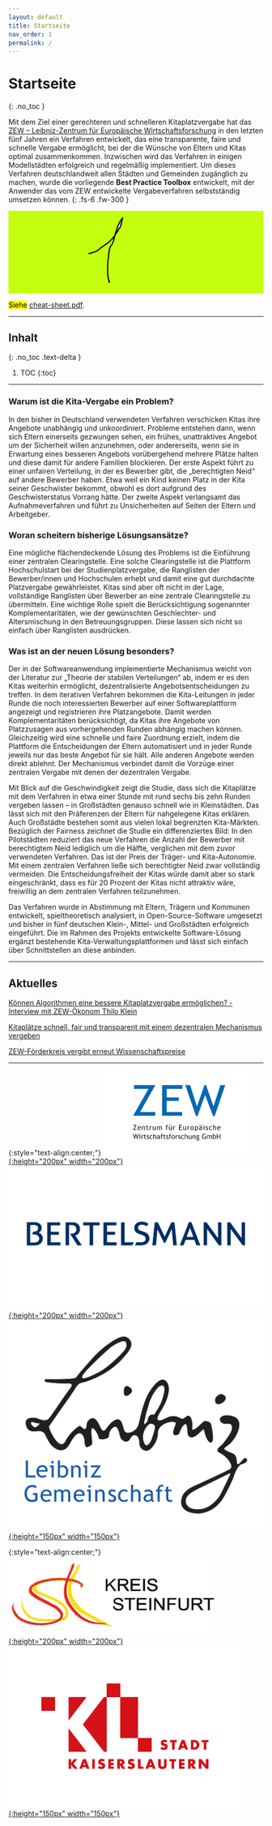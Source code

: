 ```yaml
---
layout: default
title: Startseite
nav_order: 1
permalink: /
---
```


# Startseite
{: .no_toc }

Mit dem Ziel einer gerechteren und schnelleren Kitaplatzvergabe hat das [ZEW – Leibniz-Zentrum für Europäische Wirtschaftsforschung](https://www.zew.de/) in den letzten fünf Jahren ein Verfahren entwickelt, das eine transparente, faire und schnelle Vergabe ermöglicht, bei der die Wünsche von Eltern und Kitas optimal zusammenkommen. Inzwischen wird das Verfahren in einigen Modellstädten erfolgreich und regelmäßig implementiert. Um dieses Verfahren deutschlandweit allen Städten und Gemeinden zugänglich zu machen, wurde die vorliegende **Best Practice Toolbox** entwickelt, mit der Anwender das vom ZEW entwickelte Vergabeverfahren selbstständig umsetzen können.
{: .fs-6 .fw-300 }

<style type="text/css">
    #slider {
        overflow: hidden;
    }
    #slider figure {
        position: relative;
        width: 500%;
        margin: 0;
        left: 0;
        animation: 20s slider infinite;
    }
    #slider figure img {
        float: left;
        width: 20%;
    }
    @keyframes slider {
        0% {
            left: 0;
        }
        18% {
            left: 0;
        }
        20% {
            left: -100%;
        }
        38% {
            left: -100%;
        }
        40% {
            left: -200%;
        }
        58% {
            left: -200%;
        }
        60% {
            left: -300%;
        }
        78% {
            left: -300%;
        }
        80% {
            left: -400%;
        }
        98% {
            left: -400%;
        }
        100% {
            left: -500%;
        }
    }
</style>
<div id="slider">
      <figure>
          <img src="assets/images/1.png">
          <img src="assets/images/2.png">
          <img src="assets/images/3.png">
          <img src="assets/images/4.png">
          <img src="assets/images/5.png">
      </figure>
</div>


<mark>Siehe</mark> [cheat-sheet.pdf]().

---

## Inhalt
{: .no_toc .text-delta }

1. TOC
{:toc}

---

### Warum ist die Kita-Vergabe ein Problem?

In den bisher in Deutschland verwendeten Verfahren verschicken Kitas ihre Angebote unabhängig und unkoordiniert. Probleme entstehen dann, wenn sich Eltern einerseits gezwungen sehen, ein frühes, unattraktives Angebot um der Sicherheit willen anzunehmen, oder andererseits, wenn sie in Erwartung eines besseren Angebots vorübergehend mehrere Plätze halten und diese damit für andere Familien blockieren. Der erste Aspekt führt zu einer unfairen Verteilung, in der es Bewerber gibt, die „berechtigten Neid“ auf andere Bewerber haben. Etwa weil ein Kind keinen Platz in der Kita seiner Geschwister bekommt, obwohl es dort aufgrund des Geschwisterstatus Vorrang hätte. Der zweite Aspekt verlangsamt das Aufnahmeverfahren und führt zu Unsicherheiten auf Seiten der Eltern und Arbeitgeber.

### Woran scheitern bisherige Lösungsansätze?

Eine mögliche flächendeckende Lösung des Problems ist die Einführung einer zentralen Clearingstelle. Eine solche Clearingstelle ist die Plattform Hochschulstart bei der Studienplatzvergabe, die Ranglisten der Bewerber/innen und Hochschulen erhebt und damit eine gut durchdachte Platzvergabe gewährleistet. Kitas sind aber oft nicht in der Lage, vollständige Ranglisten über Bewerber an eine zentrale Clearingstelle zu übermitteln. Eine wichtige Rolle spielt die Berücksichtigung sogenannter Komplementaritäten, wie der gewünschten Geschlechter- und Altersmischung in den Betreuungsgruppen. Diese lassen sich nicht so einfach über Ranglisten ausdrücken.

### Was ist an der neuen Lösung besonders?

Der in der Softwareanwendung implementierte Mechanismus weicht von der Literatur zur „Theorie der stabilen Verteilungen“ ab, indem er es den Kitas weiterhin ermöglicht, dezentralisierte Angebotsentscheidungen zu treffen. In dem iterativen Verfahren bekommen die Kita-Leitungen in jeder Runde die noch interessierten Bewerber auf einer Softwareplattform angezeigt und registrieren ihre Platzangebote. Damit werden Komplementaritäten berücksichtigt, da Kitas ihre Angebote von Platzzusagen aus vorhergehenden Runden abhängig machen können. Gleichzeitig wird eine schnelle und faire Zuordnung erzielt, indem die Plattform die Entscheidungen der Eltern automatisiert und in jeder Runde jeweils nur das beste Angebot für sie hält. Alle anderen Angebote werden direkt ablehnt. Der Mechanismus verbindet damit die Vorzüge einer zentralen Vergabe mit denen der dezentralen Vergabe.

Mit Blick auf die Geschwindigkeit zeigt die Studie, dass sich die Kitaplätze mit dem Verfahren in etwa einer Stunde mit rund sechs bis zehn Runden vergeben lassen – in Großstädten genauso schnell wie in Kleinstädten. Das lässt sich mit den Präferenzen der Eltern für nahgelegene Kitas erklären. Auch Großstädte bestehen somit aus vielen lokal begrenzten Kita-Märkten. Bezüglich der Fairness zeichnet die Studie ein differenziertes Bild: In den Pilotstädten reduziert das neue Verfahren die Anzahl der Bewerber mit berechtigtem Neid lediglich um die Hälfte, verglichen mit dem zuvor verwendeten Verfahren. Das ist der Preis der Träger- und Kita-Autonomie. Mit einem zentralen Verfahren ließe sich berechtigter Neid zwar vollständig vermeiden. Die Entscheidungsfreiheit der Kitas würde damit aber so stark eingeschränkt, dass es für 20 Prozent der Kitas nicht attraktiv wäre, freiwillig an dem zentralen Verfahren teilzunehmen.

Das Verfahren wurde in Abstimmung mit Eltern, Trägern und Kommunen entwickelt, spieltheoretisch analysiert, in Open-Source-Software umgesetzt und bisher in fünf deutschen Klein-, Mittel- und Großstädten erfolgreich eingeführt. Die im Rahmen des Projekts entwickelte Software-Lösung ergänzt bestehende Kita-Verwaltungsplattformen und lässt sich einfach über Schnittstellen an diese anbinden.

---

## Aktuelles

[Können Algorithmen eine bessere Kitaplatzvergabe ermöglichen? - Interview mit ZEW-Ökonom Thilo Klein](https://www.zew.de/das-zew/aktuelles/koennen-algorithmen-eine-bessere-kitaplatzvergabe-ermoeglichen)

[Kitaplätze schnell, fair und transparent mit einem dezentralen Mechanismus vergeben ](https://www.zew.de/presse/pressearchiv/kitaplaetze-schnell-fair-und-transparent-mit-einem-dezentralen-mechanismus-vergeben)

[ZEW-Förderkreis vergibt erneut Wissenschaftspreise](https://www.zew.de/das-zew/aktuelles/zew-foerderkreis-vergibt-erneut-wissenschaftspreise)

---
{:style="text-align:center;"}
[![ZEW-logo.png](assets/images/ZEW_logo.png){:height="200px" width="200px"}](https://www.zew.de/)
[![bertelsmann-logo.png](assets/images/bertelsmann-logo.png){:height="200px" width="200px"}](https://www.bertelsmann-stiftung.de/de/startseite)
[![Leibniz_logo.png](assets/images/Leibniz_logo.png){:height="150px" width="150px"}](https://www.leibniz-gemeinschaft.de/)

{:style="text-align:center;"}
[![kreis_steinfurt_logo.png](assets/images/kreis_steinfurt_logo.png){:height="200px" width="200px"}](https://www.kreis-steinfurt.de/kv_steinfurt/Home/)
[![Stadt-Kaiserslautern_logo.png](assets/images/Stadt-Kaiserslautern_logo.png){:height="150px" width="150px"}](https://www.kaiserslautern.de/)

